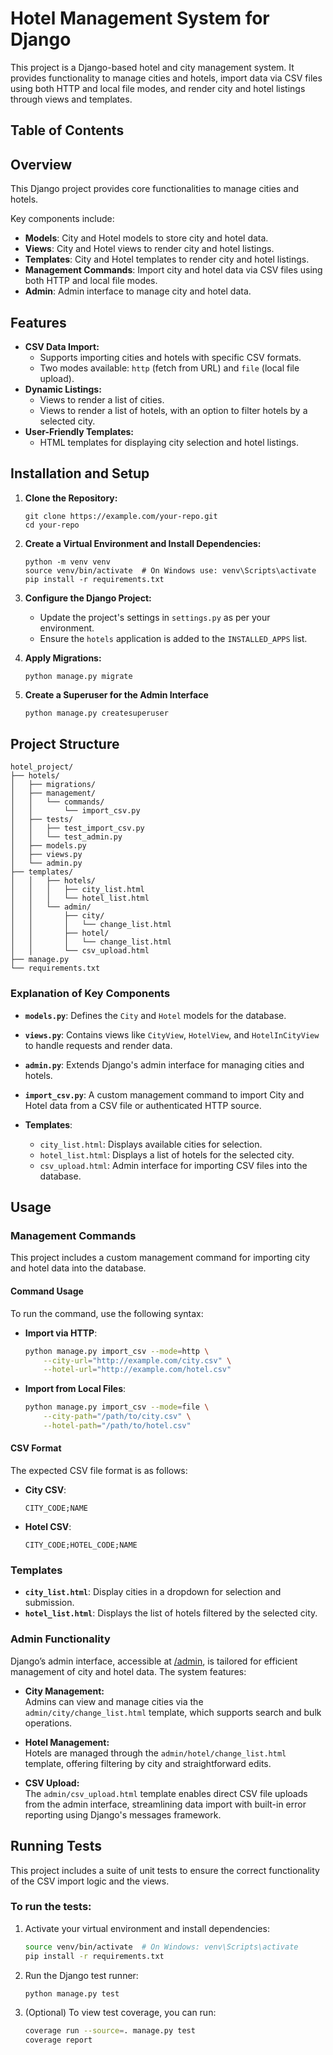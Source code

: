 # Hotel Management System for Django

This project is a Django-based hotel and city management system. It provides functionality to manage cities and hotels, import data via CSV files using both HTTP and local file modes, and render city and hotel listings through views and templates.

## Table of Contents



## Overview

This Django project provides core functionalities to manage cities and hotels.

Key components include:
- **Models**: City and Hotel models to store city and hotel data.
- **Views**: City and Hotel views to render city and hotel listings.
- **Templates**: City and Hotel templates to render city and hotel listings.
- **Management Commands**: Import city and hotel data via CSV files using both HTTP and local file modes.
- **Admin**: Admin interface to manage city and hotel data.


## Features

- **CSV Data Import:** 
  - Supports importing cities and hotels with specific CSV formats.
  - Two modes available: `http` (fetch from URL) and `file` (local file upload).
- **Dynamic Listings:** 
  - Views to render a list of cities.
  - Views to render a list of hotels, with an option to filter hotels by a selected city.
- **User-Friendly Templates:** 
  - HTML templates for displaying city selection and hotel listings.


## Installation and Setup

1. **Clone the Repository:**
    ```
    git clone https://example.com/your-repo.git
    cd your-repo
    ```

2. **Create a Virtual Environment and Install Dependencies:**

   ```
   python -m venv venv
   source venv/bin/activate  # On Windows use: venv\Scripts\activate
   pip install -r requirements.txt
   ```

3. **Configure the Django Project:**

   - Update the project's settings in `settings.py` as per your environment.
   - Ensure the `hotels` application is added to the `INSTALLED_APPS` list.

4. **Apply Migrations:**

   ```
   python manage.py migrate
   ```

5. **Create a Superuser for the Admin Interface**
    ```bash
    python manage.py createsuperuser
    ```

## Project Structure
```
hotel_project/
├── hotels/
│   ├── migrations/
│   ├── management/
│   │   └── commands/
│   │       └── import_csv.py
│   ├── tests/
│   │   ├── test_import_csv.py
│   │   └── test_admin.py
│   ├── models.py
│   ├── views.py
│   └── admin.py
├── templates/
│   │   ├── hotels/
│   │   │   ├── city_list.html
│   │   │   └── hotel_list.html
│   │   └── admin/
│   │       ├── city/
│   │       │   └── change_list.html
│   │       ├── hotel/
│   │       │   └── change_list.html
│   │       └── csv_upload.html
├── manage.py
└── requirements.txt
```

### Explanation of Key Components

- **`models.py`**: 
  Defines the `City` and `Hotel` models for the database.

- **`views.py`**: 
  Contains views like `CityView`, `HotelView`, and `HotelInCityView` to handle requests and render data.

- **`admin.py`**: 
  Extends Django's admin interface for managing cities and hotels.

- **`import_csv.py`**: 
  A custom management command to import City and Hotel data from a CSV file or authenticated HTTP source.

- **Templates**:
  - `city_list.html`: Displays available cities for selection.
  - `hotel_list.html`: Displays a list of hotels for the selected city.
  - `csv_upload.html`: Admin interface for importing CSV files into the database.


## Usage

### Management Commands
This project includes a custom management command for importing city and hotel data into the database.

#### Command Usage
To run the command, use the following syntax:

- **Import via HTTP**:
    ```bash
    python manage.py import_csv --mode=http \
        --city-url="http://example.com/city.csv" \
        --hotel-url="http://example.com/hotel.csv"
    ```

- **Import from Local Files**:
    ```bash
    python manage.py import_csv --mode=file \
        --city-path="/path/to/city.csv" \
        --hotel-path="/path/to/hotel.csv"
    ```

#### CSV Format
The expected CSV file format is as follows:

- **City CSV**:
    ```
    CITY_CODE;NAME
    ```
- **Hotel CSV**:
    ```
    CITY_CODE;HOTEL_CODE;NAME
    ```

### Templates
- **`city_list.html`**:
  Display cities in a dropdown for selection and submission.
- **`hotel_list.html`**: 
  Displays the list of hotels filtered by the selected city.


### Admin Functionality

Django’s admin interface, accessible at [/admin](https://docs.djangoproject.com/en/stable/ref/contrib/admin/), is tailored for efficient management of city and hotel data. The system features:

- **City Management:**  
  Admins can view and manage cities via the `admin/city/change_list.html` template, which supports search and bulk operations.

- **Hotel Management:**  
  Hotels are managed through the `admin/hotel/change_list.html` template, offering filtering by city and straightforward edits.

- **CSV Upload:**  
  The `admin/csv_upload.html` template enables direct CSV file uploads from the admin interface, streamlining data import with built-in error reporting using Django's messages framework. 

## Running Tests

This project includes a suite of unit tests to ensure the correct functionality of the CSV import logic and the views.

### To run the tests:

1. Activate your virtual environment and install dependencies:
   ```bash
   source venv/bin/activate  # On Windows: venv\Scripts\activate
   pip install -r requirements.txt
   ```

2. Run the Django test runner:
   ```bash
   python manage.py test
   ```

3. (Optional) To view test coverage, you can run:
   ```bash
   coverage run --source=. manage.py test
   coverage report
   ```

